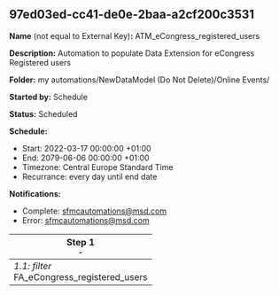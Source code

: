 ## 97ed03ed-cc41-de0e-2baa-a2cf200c3531

**Name** (not equal to External Key)**:** ATM_eCongress_registered_users

**Description:** Automation to populate Data Extension for eCongress Registered users

**Folder:** my automations/NewDataModel (Do Not Delete)/Online Events/

**Started by:** Schedule

**Status:** Scheduled

**Schedule:**

* Start: 2022-03-17 00:00:00 +01:00
* End: 2079-06-06 00:00:00 +01:00
* Timezone: Central Europe Standard Time
* Recurrance: every day until end date

**Notifications:**

* Complete: sfmcautomations@msd.com
* Error: sfmcautomations@msd.com

| Step 1<br>_<small>-</small>_ |
| --- |
| _1.1: filter_<br>FA_eCongress_registered_users |
